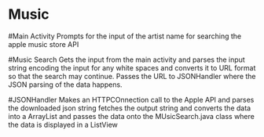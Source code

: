 # Music
#Main Activity
Prompts for the input of the artist name for searching the apple music store API

#Music Search
Gets the input from the main activity and parses the input string encoding the input for any white spaces and converts it to URL format so that the search may continue. 
Passes the URL to JSONHandler where the JSON parsing of the data happens.

#JSONHandler
Makes an HTTPCOnnection call to the Apple API and parses the downloaded json string fetches the output string and converts the data into a ArrayList and passes the data onto the MUsicSearch.java class where the data is displayed in a ListView
